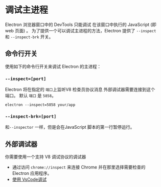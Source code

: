 # 调试主进程

Electron 浏览器窗口中的 DevTools 只能调试 在该窗口中执行的 JavaScript (即 web 页面) 。 为了提供一个可以调试主进程的方法，Electron 提供了 `--inspect` 和 `--inspect-brk` 开关。

## 命令行开关

使用如下的命令行开关来调试 Electron 的主进程：

### `--inspect=[port]`

Electron 将在指定的 `端口`上监听V8 检查员协议消息 外部调试器需要连接到这个端口。 默认 `端口` 是 `5858`。

```shell
electron --inspect=5858 your/app
```

### `--inspect-brk=[port]`

和`--inspector` 一样，但是会在JavaScript 脚本的第一行暂停运行。

## 外部调试器

你需要使用一个支持 V8 调试协议的调试器

- 通过访问 `chrome://inspect` 来连接 Chrome 并在那里选择需要检查的Electron 应用程序。
- [使用 VsCode调试](debugging-vscode.md)

